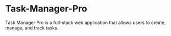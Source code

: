 # Task-Manager-Pro
Task Manager Pro is a full-stack web application that allows users to create, manage, and track tasks.
